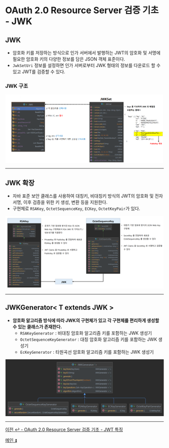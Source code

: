 # OAuth 2.0 Resource Server 검증 기초 - JWK

## JWK

- 암호화 키를 저장하는 방식으로 인가 서버에서 발행하는 JWT의 암호화 및 서명에 필요한 암호화 키의 다양한 정보를 담은 JSON 객체 표준이다.
- `JwkSetUri` 정보를 설정하면 인가 서버로부터 JWK 형태의 정보를 다운로드 할 수 있고 JWT를 검증할 수 있다.

### JWK 구조

![img_11.png](image/img_11.png)

---

## JWK 확장

- 자바 표준 보안 클래스를 사용하여 대칭키, 비대칭키 방식의 JWT의 암호화 및 전자서명, 이후 검증을 위한 키 생성, 변환 등을 지원한다.
- 구현체로 `RSAKey`, `OctetSequenceKey`, `ECKey`, `OctetKeyPair`가 있다.

![img_13.png](image/img_13.png)

---

## JWKGenerator< T extends JWK >

- **암호화 알고리즘 방식에 따라 JWK의 구현체가 있고 각 구현체를 편리하게 생성할 수 있는 클래스가 존재한다.**
  - `RSAKeyGenerator` : 비대칭 암호화 알고리즘 키를 포함하는 JWK 생성기
  - `OctetSequenceKeyGenerator` : 대칭 암호화 알고리즘 키를 포함하는 JWK 생성기
  - `EcKeyGenerator` : 타원곡선 암호화 알고리즘 키를 포함하는 JWK 생성기

![img_14.png](image/img_14.png)

---

[이전 ↩️ - OAuth 2.0 Resource Server 검증 기초 - JWT 특징](https://github.com/genesis12345678/TIL/blob/main/Spring/security/oauth/%EA%B2%80%EC%A6%9D%EA%B8%B0%EC%B4%88/JWT.md)

[메인 ⏫](https://github.com/genesis12345678/TIL/blob/main/Spring/security/oauth/main.md)